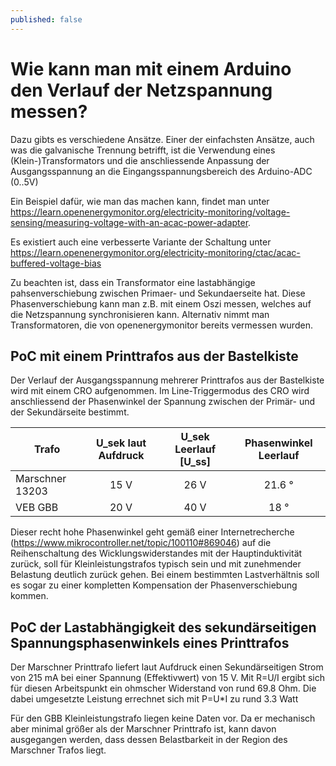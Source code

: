 ```yaml
---
published: false
---
```

# Wie kann man mit einem Arduino den Verlauf der Netzspannung messen?
Dazu gibts es verschiedene Ansätze. Einer der einfachsten Ansätze, auch was die galvanische Trennung betrifft, ist die Verwendung eines (Klein-)Transformators und die anschliessende Anpassung der Ausgangsspannung an die Eingangsspannungsbereich des Arduino-ADC (0..5V)

Ein Beispiel dafür, wie man das machen kann, findet man unter
https://learn.openenergymonitor.org/electricity-monitoring/voltage-sensing/measuring-voltage-with-an-acac-power-adapter.

Es existiert auch eine verbesserte Variante der Schaltung unter https://learn.openenergymonitor.org/electricity-monitoring/ctac/acac-buffered-voltage-bias

Zu beachten ist, dass ein Transformator eine lastabhängige pahsenverschiebung zwischen Primaer- und Sekundaerseite hat. Diese Phasenverschiebung kann man z.B. mit einem Oszi messen, welches auf die Netzspannung synchronisieren kann. Alternativ nimmt man Transformatoren, die von openenergymonitor bereits vermessen wurden.

## PoC mit einem Printtrafos aus der Bastelkiste
Der Verlauf der Ausgangsspannung mehrerer Printtrafos aus der Bastelkiste wird mit einem CRO aufgenommen. Im Line-Triggermodus des CRO wird anschliessend der Phasenwinkel der Spannung zwischen der Primär- und der Sekundärseite bestimmt.

| Trafo           | U_sek laut Aufdruck  |U_sek Leerlauf [U_ss]  | Phasenwinkel Leerlauf |
| --------------- |:--------------------:|:---------------:|:---------------------:|
| Marschner 13203 | 15 V                 | 26 V            | 21.6 °                |
| VEB GBB         | 20 V                 | 40 V            | 18 °                  |

Dieser recht hohe Phasenwinkel geht gemäß einer Internetrecherche (https://www.mikrocontroller.net/topic/100110#869046) auf die Reihenschaltung des Wicklungswiderstandes mit der Hauptinduktivität zurück, soll für Kleinleistungstrafos typisch sein und mit zunehmender Belastung deutlich zurück gehen. Bei einem bestimmten Lastverhältnis soll es sogar zu einer kompletten Kompensation der Phasenverschiebung kommen.

## PoC der Lastabhängigkeit des sekundärseitigen Spannungsphasenwinkels eines Printtrafos
Der Marschner Printtrafo liefert laut Aufdruck einen Sekundärseitigen Strom von 215 mA bei einer Spannung (Effektivwert) von 15 V. Mit R=U/I ergibt sich für diesen Arbeitspunkt ein ohmscher Widerstand von rund 69.8 Ohm. Die dabei umgesetzte Leistung errechnet sich mit P=U*I zu rund 3.3 Watt

Für den GBB Kleinleistungstrafo liegen keine Daten vor. Da er mechanisch aber minimal größer als der Marschner Printtrafo ist, kann davon ausgegangen werden, dass dessen Belastbarkeit in der Region des Marschner Trafos liegt.




